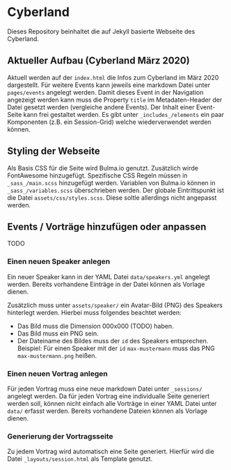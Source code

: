 # Cyberland

Dieses Repository beinhaltet die auf Jekyll basierte Webseite des Cyberland.

## Aktueller Aufbau (Cyberland März 2020)

Aktuell werden auf der `index.html` die Infos zum Cyberland im März 2020 dargestellt. Für weitere Events kann jeweils eine markdown Datei unter `pages/events` angelegt werden. Damit dieses Event in der Navigation angezeigt werden kann muss die Property `title` im Metadaten-Header der Datei gesetzt werden (vergleiche andere Events). Der Inhalt einer Event-Seite kann frei gestaltet werden. Es gibt unter `_includes_/elements` ein paar Komponenten (z.B. ein Session-Grid) welche wiederverwendet werden können. 

## Styling der Webseite

Als Basis CSS für die Seite wird Bulma.io genutzt. Zusätzlich wirde FontAwesome hinzugefügt.
Spezifische CSS Regeln müssen in `_sass_/main.scss` hinzugefügt werden. Variablen von Bulma.io können in `_sass_/variables.scss` überschrieben werden. Der globale Eintrittspunkt ist die Datei `assets/css/styles.scss`. Diese soltle allerdings nicht angepasst werden.

## Events / Vorträge hinzufügen oder anpassen

TODO

### Einen neuen Speaker anlegen

Ein neuer Speaker kann in der YAML Datei `data/speakers.yml` angelegt werden. Bereits vorhandene Einträge in der Datei können als Vorlage dienen.

Zusätzlich muss unter `assets/speaker/` ein Avatar-Bild (PNG) des Speakers hinterlegt werden. Hierbei muss folgendes beachtet werden:

* Das Bild muss die Dimension 000x000 (TODO) haben.
* Das Bild muss ein PNG sein.
* Der Dateiname des Bildes muss der `id` des Speakers entsprechen. Beispiel: Für einen Speaker mit der `id` `max-mustermann` muss das PNG `max-mustermann.png` heißen.

### Einen neuen Vortrag anlegen

Für jeden Vortrag muss eine neue markdown Datei unter `_sessions/` angelegt werden. Da für jeden Vortrag eine individualle Seite generiert werden soll, können nicht einfach alle Vorträge in einer YAML Datei unter `data/` erfasst werden. Bereits vorhandene Dateien können als Vorlage dienen.

### Generierung der Vortragsseite

Zu jedem Vortrag wird automatisch eine Seite generiert. Hierfür wird die Datei `_layouts/session.html` als Template genutzt.